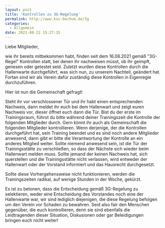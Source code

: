 ```yaml
---
layout: post
title: 'Kontrollen zu 3G-Regelung'
permalink: http://www.ksv-bochum.de/3g
categories:
  - Allgemein
date: 2021-08-22 15:27:15
---
```


Liebe Mitglieder,

wie ihr bereits mitbekommen habt, finden seit dem 16.08.2021 gemäß "3G-Regel" Kontrollen statt, bei denen ihr nachweisen müsst, ob ihr geimpft, genesen oder getestet seid.
Zuletzt wurden diese Kontrollen durch die Hallenwarte durchgeführt, was sich nun, zu unserem Nachteil, geändert hat. Fortan sind wir als Verein dafür zuständig diese Kontrollen in Eigenregie durchzuführen.

Hier ist nun die Gemeinschaft gefragt!

Steht ihr vor verschlossener Tür und ihr habt einen entsprechenden Nachweis, dann meldet ihr euch bei dem Hallenwart und zeigt euren Nachweis vor, dieser öffnet euch dann die Tür. Bist du der erste im Trainingsraum, führst du bitte während deiner Trainingszeit die Kontrolle der folgenden Mitglieder durch. Gern könnt ihr auch als Gemeinschaft die folgenden Mitglieder kontrollieren.
Wenn derjenige, der die Kontrollen durchgeführt hat, sein Training beendet und es sind noch andere Mitglieder anwesend, dann gibt er bitte die Verantwortung der Kontrolle an ein anderes Mitglied weiter.
Sollte niemend anwesend sein, ist die Tür der Trainingsstätte zu verschließen, so dass der Nächste sich wieder beim Hallenwart melden muss.
Sollte jemand der keinen Nachweis hat, sich querstellen und die Trainingsstätte nicht verlassen, wird entweder der Hallenwart oder der Vorstand informiert und das Hausrecht durchgesetzt.

Sollte diese Vorhergehensweise nicht funktionieren, werden die Trainingszeiten radikal, auf wenige Stunden in der Woche, gekürzt.

Es ist zu betonen, dass die Entscheidung gemäß 3G-Regelung zu selektieren, weder eine Entscheidung des Vorstandes noch eine der Hallenwarte war, wir sind lediglich diejenigen, die diese Regelung befolgen um den Verein vor Schaden zu bewahren. Seid also fair den Menschen gegenüber, die euch kontrollieren, denn sie sind ebenfalls die Leidtragenden dieser Situation, Diskusionen oder gar Beleidigungen bringen euch nicht weiter!
